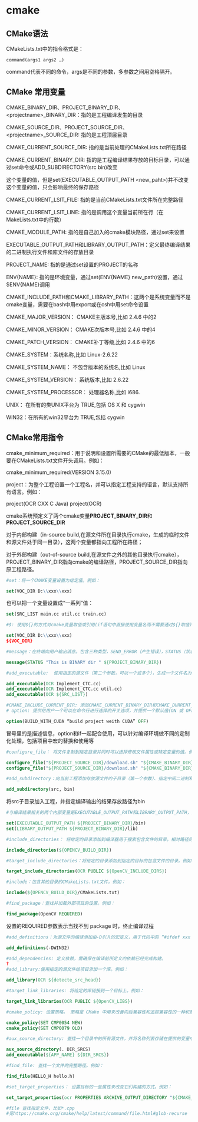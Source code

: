 # cmake

## CMake语法

CMakeLists.txt中的指令格式是：

    command(args1 args2 …)

command代表不同的命令，args是不同的参数，多参数之间用空格隔开。

## CMake 常用变量

CMAKE_BINARY_DIR、PROJECT_BINARY_DIR、\<projectname\>_BINARY_DIR：指的是工程编译发生的目录

CMAKE_SOURCE_DIR、PROJECT_SOURCE_DIR、\<projectname\>_SOURCE_DIR:  指的是工程顶层目录

CMAKE_CURRENT_SOURCE_DIR:  指的是当前处理的CMakeLists.txt所在路径

CMAKE_CURRENT_BINARY_DIR:  指的是工程编译结果存放的目标目录，可以通过set命令或ADD_SUBDIRECTORY(src bin)改变

这个变量的值，但是set(EXECUTABLE_OUTPUT_PATH \<new_paht\>)并不改变这个变量的值，只会影响最终的保存路径

CMAKE_CURRENT_LSIT_FILE:  指的是当前CMakeLists.txt文件所在完整路径

CMAKE_CURRENT_LSIT_LINE:  指的是调用这个变量当前所在行（在MakeLists.txt中的行数）

CMAKE_MODULE_PATH:  指的是自己加入的cmake模块路径，通过set来设置

EXECUTABLE_OUTPUT_PATH和LIBRARY_OUTPUT_PATH：定义最终编译结果的二进制执行文件和库文件的存放目录

PROJECT_NAME:  指的是通过set设置的PROJECT的名称

ENV{NAME}:  指的是环境变量，通过set(ENV{NAME} new_path)设置，通过$ENV{NAME}调用

CMAKE_INCLUDE_PATH和CMAKE_LIBRARY_PATH：这两个是系统变量而不是cmake变量，需要在bash中用export或在csh中用set命令设置

CMAKE_MAJOR_VERSION： CMAKE主版本号,比如 2.4.6 中的2

CMAKE_MINOR_VERSION： CMAKE次版本号,比如 2.4.6 中的4

CMAKE_PATCH_VERSION： CMAKE补丁等级,比如 2.4.6 中的6

CMAKE_SYSTEM：系统名称,比如 Linux-2.6.22

CMAKE_SYSTEM_NAME： 不包含版本的系统名,比如 Linux

CMAKE_SYSTEM_VERSION： 系统版本,比如 2.6.22

CMAKE_SYSTEM_PROCESSOR： 处理器名称,比如 i686.

UNIX： 在所有的类UNIX平台为 TRUE,包括 OS X 和 cygwin

WIN32：在所有的win32平台为 TRUE,包括 cygwin

## CMake常用指令

cmake_minimum_required：用于说明和设置所需要的CMake的最低版本，一般要在CMakeLists.txt文件开头调用。例如：

cmake_minimum_required(VERSION 3.15.0) 

project：为整个工程设置一个工程名，并可以指定工程支持的语言，默认支持所有语言。例如：

project(OCR CXX C Java)
project(OCR)

cmake系统预定义了两个cmake变量**PROJECT_BINARY_DIR**和**PROJECT_SOURCE_DIR**

对于内部构建（in-source build,在源文件所在目录执行cmake，生成的临时文件和源文件处于同一目录），这两个变量都指向工程所在路径；

对于外部构建（out-of-source build,在源文件之外的其他目录执行cmake），PROJECT_BINARY_DIR指向cmake的编译路径，PROJECT_SOURCE_DIR指向原工程路径。

```cmake
#set：将一个CMAKE变量设置为给定值。例如：

set(VOC_DIR D:\\xxx\\xxx)
```

也可以把一个变量设置成“一系列”值：

```cmake
set(SRC_LIST main.cc util.cc train.cc)

#$: 使用${}的方式对cmake变量取值或引用(if语句中直接使用变量名而不需要通过${}取值)。例如：

set(VOC_DIR D:\\xxx\\xxx)
${VOC_DIR}

#message：在终端向用户输出消息。包含三种类型，SEND_ERROR（产生错误），STATUS（状态信息，带前缀-）和FATAL_ERROR（终止cmake过程），例如：

message(STATUS "This is BINARY dir " ${PROJECT_BINARY_DIR})

#add_executable:  使用指定的源文件（第二个参数，可以一个或多个），生成一个文件名为第一个参数名(这个名称可以任意指定，跟工程名没有关系)的可执行文件。例如：

add_executable(OCR Implement_CTC.cc)
add_executable(OCR Implement_CTC.cc util.cc)
add_executable(OCR ${SRC_LIST})

#CMAKE_INCLUDE_CURRENT_DIR: 添加CMAKE_CURRENT_BINARY_DIR和CMAKE_DURRENT_SOURCE_DIR到当前CMakeLists.txt,相当于INCLUDE_DIRECTORIES(${CMAKE_CURRENT_BINARY_DIR} ${CMAKE_CURRENT_SOURCE_DIR})的简写
# option: 提供给用户一个可以在命令行进行选择的开关选项，并提供一个默认值(ON 或 OFFF)。例如：

option(BUILD_WITH_CUDA “build project weith CUDA” OFF)
```

冒号里的是描述信息，option和if一起配合使用，可以针对编译环境做不同的定制化处理，包括项目中宏的替换和使用等

```cmake
#configure_file： 将文件复制到指定目录并同时可以选择修改文件属性或特定变量的值。例如：

configure_file("${PROJECT_SOURCE_DIR}/download.sh" "${CMAKE_BINARY_DIR}/download.sh" @ONLY)
configure_file("${PROJECT_SOURCE_DIR}/download.sh" "${CMAKE_BINARY_DIR}/download.sh" COPYONLY)

#add_subdirectory：向当前工程添加存放源文件的子目录（第一个参数）、指定中间二进制和目标二进制文件的存放目录（第二个参数）、指定构建时需要排除的目录（第三个参数），比如example目录是平台相关的，就需要在指定平台上构建时排除掉。例如：

add_subdirectory(src, bin)
```

将src子目录加入工程，并指定编译输出的结果存放路径为bin

```cmake
#与编译结果相关的两个内部变量是EXECUTABLE_OUTPUT_PATH和LIBRARY_OUTPUT_PATH，分别指代可执行文件的输出路径和库的输出路径。可以通过set指令设定这两个路径：

set(EXECUTABLE_OUTPUT_PATH ${PROJECT_BINARY_DIR}/bin)
set(LIBRARY_OUTPUT_PATH ${PROJECT_BINARY_DIR}/lib)

#include_directories： 将给定的目录添加到编译器用于搜索包含文件的目录。相对路径则相对于当前源目录。例如：

include_directories(${OPENCV_BUILD_DIR})

#target_include_directories：将给定的目录添加到指定的目标的包含文件的目录。例如：

target_include_directories(OCR PUBLIC ${OpenCV_INCLUDE_DIRS})

#include：包含其他目录的CMakeLists.txt文件。例如：

include(${OPENCV_BUILD_DIR}/CMakeLists.txt)

#find_package：查找并加载外部项目的设置。例如：

find_package(OpenCV REQUIRED)
```

设置的REQUIRED参数表示当找不到 package 时，终止编译过程

```cmake
#add_definitions：为源文件的编译添加由-D引入的宏定义，用于代码中的 “#ifdef xxx #endif”部分。可以同时定义多个，用空格隔开，。例如：

add_definitions(-DWIN32)

#add_dependencies: 定义依赖，需确保在编译前所定义的依赖已经完成构建。
?
#add_library:使用指定的源文件给项目添加一个库。例如：

add_library(OCR ${detecte_src_head})

#target_link_libraries: 将给定的库链接到一个目标上。例如：

target_link_libraries(OCR PUBLIC ${OpenCV_LIBS})

#cmake_policy: 设置策略。 策略是 CMake 中用来改善向后兼容性和追踪兼容性的一种机制，CMake 中的所有策略都被赋予一个 CMPNNNN 格式的识别符，其中 NNNN 是一个整数值。在cmake_policy命令中使用SET可以用来明确地指定一个特定策略是使用新的行为还是旧的行为。例如：

cmake_policy(SET CMP0054 NEW)
cmake_policy(SET CMP0079 OLD)

#aux_source_directory: 查找一个目录中的所有源文件，并将名称列表存储在提供的变量中。例如：

aux_source_directory(. DIR_SRCS)
add_executable(${APP_NAME} ${DIR_SRCS})

#find_file: 查找一个文件的完整路径。例如：

find_file(HELLO_H hello.h)

#set_target_properties： 设置目标的一些属性来改变它们构建的方式。例如：

set_target_properties(ocr PROPERTIES ARCHIVE_OUTPUT_DIRECTORY "${CMAKE_BINARY_DIR}/lib")

#file 查找指定文件，比如*.cpp
#见https://cmake.org/cmake/help/latest/command/file.html#glob-recurse
```